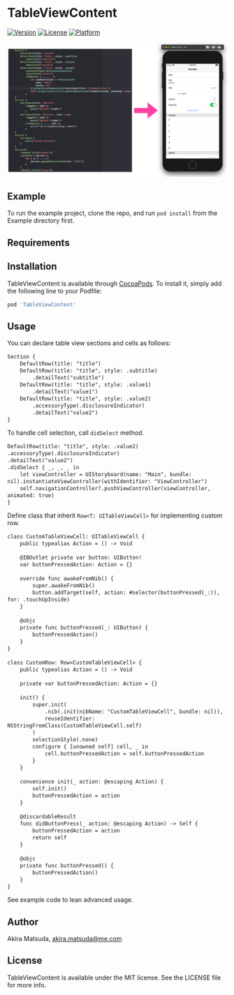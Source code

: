 # TableViewContent

[![Version](https://img.shields.io/cocoapods/v/TableViewContent.svg?style=flat)](https://cocoapods.org/pods/TableViewContent)
[![License](https://img.shields.io/cocoapods/l/TableViewContent.svg?style=flat)](https://cocoapods.org/pods/TableViewContent)
[![Platform](https://img.shields.io/cocoapods/p/TableViewContent.svg?style=flat)](https://cocoapods.org/pods/TableViewContent)

![](Image/ss.png)

## Example

To run the example project, clone the repo, and run `pod install` from the Example directory first.

## Requirements

## Installation

TableViewContent is available through [CocoaPods](https://cocoapods.org). To install
it, simply add the following line to your Podfile:

```ruby
pod 'TableViewContent'
```

## Usage

You can declare table view sections and cells as follows:

```
Section {
    DefaultRow(title: "title")
    DefaultRow(title: "title", style: .subtitle)
        .detailText("subtitle")
    DefaultRow(title: "title", style: .value1)
        .detailText("value1")
    DefaultRow(title: "title", style: .value2)
        .accessoryType(.disclosureIndicator)
        .detailText("value2")
}
```

To handle cell selection, call `didSelect` method.

```
DefaultRow(title: "title", style: .value2)
.accessoryType(.disclosureIndicator)
.detailText("value2")
.didSelect { _, _, _ in
    let viewController = UIStoryboard(name: "Main", bundle: nil).instantiateViewController(withIdentifier: "ViewController")
    self.navigationController?.pushViewController(viewController, animated: true)
}
```

Define class that inherit `Row<T: UITableViewCell>` for implementing custom row.
```
class CustomTableViewCell: UITableViewCell {
    public typealias Action = () -> Void

    @IBOutlet private var button: UIButton!
    var buttonPressedAction: Action = {}

    override func awakeFromNib() {
        super.awakeFromNib()
        button.addTarget(self, action: #selector(buttonPressed(_:)), for: .touchUpInside)
    }

    @objc
    private func buttonPressed(_: UIButton) {
        buttonPressedAction()
    }
}

class CustomRow: Row<CustomTableViewCell> {
    public typealias Action = () -> Void

    private var buttonPressedAction: Action = {}

    init() {
        super.init(
            .nib(.init(nibName: "CustomTableViewCell", bundle: nil)),
            reuseIdentifier: NSStringFromClass(CustomTableViewCell.self)
        )
        selectionStyle(.none)
        configure { [unowned self] cell, _ in
            cell.buttonPressedAction = self.buttonPressedAction
        }
    }

    convenience init(_ action: @escaping Action) {
        self.init()
        buttonPressedAction = action
    }

    @discardableResult
    func didButtonPress(_ action: @escaping Action) -> Self {
        buttonPressedAction = action
        return self
    }

    @objc
    private func buttonPressed() {
        buttonPressedAction()
    }
}
```

See example code to lean advanced usage.

## Author

Akira Matsuda, akira.matsuda@me.com

## License

TableViewContent is available under the MIT license. See the LICENSE file for more info.
